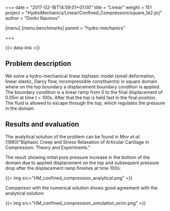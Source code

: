 +++
date = "2017-02-16T14:59:01+01:00"
title = "Linear"
weight = 151
project = "HydroMechanics/Linear/Confined_Compression/square_1e2.prj"
author = "Dmitri Naumov"

[menu]
  [menu.benchmarks]
    parent = "hydro-mechanics"

+++

{{< data-link >}}

## Problem description

We solve a hydro-mechanical linear biphasic model (small deformation, linear elastic, Darcy flow, incompressible constituents) in square domain where on the top boundary a displacement boundary condition is applied. The boundary condition is a linear ramp from 0 to the final displacement of 0.05m at time t = 100s. After that the top is held fast in the final position. The fluid is allowed to escape through the top, which regulates the pressure in the domain.

## Results and evaluation

The analytical solution of the problem can be found in Mov _et.al._ (1980)"Biphasic Creep and Stress Relaxation of Articular Cartilage in Compression: Theory and Experiments."

The result showing initial pore pressure increase in the bottom of the domain due to applied displacement on the top and subsequent pressure drop after the displacement ramp finishes at time 100s:

{{< img src="HM_confined_compression_analytical.png" >}}

Comparison with the numerical solution shows good agreement with the analytical solution:

{{< img src="HM_confined_compression_simulation_error.png" >}}
